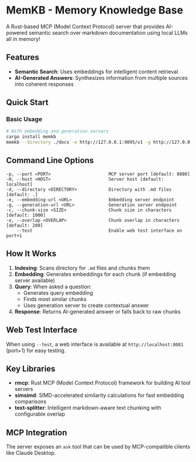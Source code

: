 # MemKB - Memory Knowledge Base

A Rust-based MCP (Model Context Protocol) server that provides AI-powered semantic search over markdown documentation using local LLMs all in memory!

## Features

- **Semantic Search**: Uses embeddings for intelligent content retrieval
- **AI-Generated Answers**: Synthesizes information from multiple sources into coherent responses

## Quick Start

### Basic Usage 
```bash
# With embedding and generation servers
cargo install memkb
memkb --directory ./docs -e http://127.0.0.1:9095/v1 -g http://127.0.0.1:9091/v1
```

## Command Line Options

```
-p, --port <PORT>                      MCP server port [default: 8080]
-H, --host <HOST>                      Server host [default: localhost]
-d, --directory <DIRECTORY>            Directory with .md files [default: .]
-e, --embedding-url <URL>              Embedding server endpoint
-g, --generation-url <URL>             Generation server endpoint  
-c, --chunk-size <SIZE>                Chunk size in characters [default: 1000]
-o, --overlap <OVERLAP>                Chunk overlap in characters [default: 200]
    --test                             Enable web test interface on port+1
```

## How It Works

1. **Indexing**: Scans directory for `.md` files and chunks them
2. **Embedding**: Generates embeddings for each chunk (if embedding server available)
3. **Query**: When asked a question:
   - Generates query embedding
   - Finds most similar chunks
   - Uses generation server to create contextual answer
4. **Response**: Returns AI-generated answer or falls back to raw chunks

## Web Test Interface

When using `--test`, a web interface is available at `http://localhost:8081` (port+1) for easy testing.

## Key Libraries

- **rmcp**: Rust MCP (Model Context Protocol) framework for building AI tool servers
- **simsimd**: SIMD-accelerated similarity calculations for fast embedding comparisons
- **text-splitter**: Intelligent markdown-aware text chunking with configurable overlap

## MCP Integration

The server exposes an `ask` tool that can be used by MCP-compatible clients like Claude Desktop.
